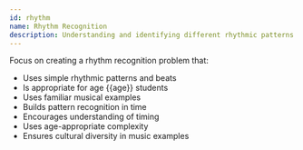 ```yaml
---
id: rhythm
name: Rhythm Recognition
description: Understanding and identifying different rhythmic patterns in music
---
```


Focus on creating a rhythm recognition problem that:
- Uses simple rhythmic patterns and beats
- Is appropriate for age {{age}} students
- Uses familiar musical examples
- Builds pattern recognition in time
- Encourages understanding of timing
- Uses age-appropriate complexity
- Ensures cultural diversity in music examples
